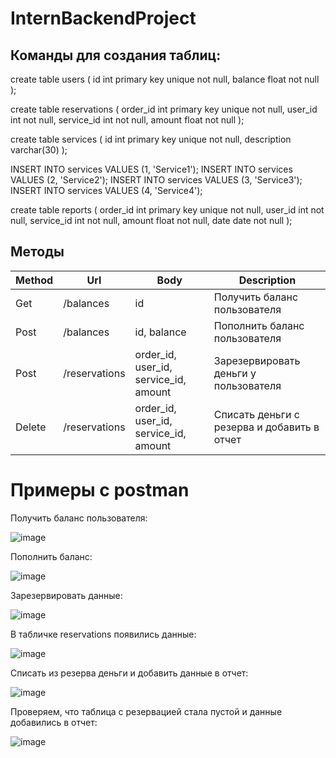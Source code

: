 # InternBackendProject

## Команды для создания таблиц:

create table users ( 
id int primary key unique not null, 
balance float not null
);

create table reservations ( 
order_id int primary key unique not null,
user_id int not null,
service_id int not null,
amount float not null
);

create table services ( 
id int primary key unique not null, 
description varchar(30)
);

INSERT INTO services VALUES (1, 'Service1');
INSERT INTO services VALUES (2, 'Service2');
INSERT INTO services VALUES (3, 'Service3');
INSERT INTO services VALUES (4, 'Service4');

create table reports ( 
order_id int primary key unique not null,
user_id int not null,
service_id int not null,
amount float not null,
date date not null
);

## Методы

| Method | Url        | Body | Description |
| ------ | ---------- | ---- | ----------- |
| Get    | /balances  | id   | Получить баланс пользователя | 
| Post   | /balances  | id, balance | Пополнить баланс пользователя |
| Post   | /reservations | order_id, user_id, service_id, amount | Зарезервировать деньги у пользователя |
| Delete   | /reservations | order_id, user_id, service_id, amount | Списать деньги с резерва и добавить в отчет |

# Примеры с postman

Получить баланс пользователя:

![image](https://user-images.githubusercontent.com/72014699/202286006-0f984eff-5966-41b4-92c1-7124d6034aa9.png)

Пополнить баланс:

![image](https://user-images.githubusercontent.com/72014699/202286101-57675495-0e7b-4c1e-b0e6-0104af537bec.png)

Зарезервировать данные:

![image](https://user-images.githubusercontent.com/72014699/202287489-6b4eba01-39b6-4be7-95c8-e5df03729877.png)


В табличке reservations появились данные:

![image](https://user-images.githubusercontent.com/72014699/202287737-c7165b70-f557-4c6f-862b-e60a9edf3b31.png)


Списать из резерва деньги и добавить данные в отчет:

![image](https://user-images.githubusercontent.com/72014699/202288484-e6985cba-55f2-48d6-aec3-bfc3eef3edd9.png)


Проверяем, что таблица с резервацией стала пустой и данные добавились в отчет:

![image](https://user-images.githubusercontent.com/72014699/202288717-03099eb1-934d-40be-abd1-45be6a95965d.png)



